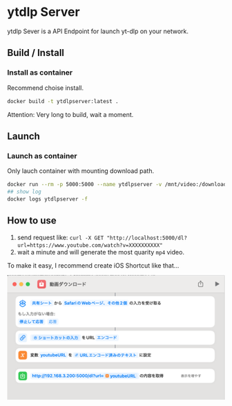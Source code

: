 # ytdlp Server

ytdlp Sever is a API Endpoint for launch yt-dlp on your network.

## Build / Install

### Install as container

Recommend choise install.

```sh
docker build -t ytdlpserver:latest .
```

Attention: Very long to build, wait a moment.

<!-- ### Install as exec // not verified

launch nuitka3 and get exe.

Install python3.11 (not 3.12, nuitka3 not support yet) on your machine.

ex: Git-bash (host install python3)

```sh
pip install -r requirements.txt
nuitka3 --standalone ./main.py
```

generete `main.exe` and launch. -->

## Launch

### Launch as container

Only lauch container with mounting download path.

```sh
docker run --rm -p 5000:5000 --name ytdlpserver -v /mnt/video:/download -d ytdlpserver:latest
## show log
docker logs ytdlpserver -f
```

<!-- ### Launch as exe // not verified

1. Put exe `Downloads` dir.
2. Launch app. -->

## How to use

1. send request like: `curl -X GET "http://localhost:5000/dl?url=https://www.youtube.com/watch?v=XXXXXXXXXX"`
2. wait a minute and will generate the most quarity `mp4` video.

To make it easy, I recommend create iOS Shortcut like that...

![iOS Shortcut example](./view.png)
